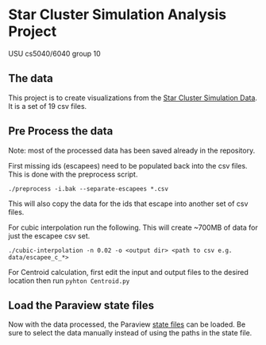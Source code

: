 # Star Cluster Simulation Analysis Project

USU cs5040/6040 group 10

## The data

This project is to create visualizations from the [Star Cluster Simulation Data](https://www.kaggle.com/datasets/mariopasquato/star-cluster-simulations/data). It is a set of 19 csv files.  

## Pre Process the data

Note: most of the processed data has been saved already in the repository.

First missing ids (escapees) need to be populated back into the csv files. This is done with the preprocess script.  
```
./preprocess -i.bak --separate-escapees *.csv
```
This will also copy the data for the ids that escape into another set of csv files.  

For cubic interpolation run the following. This will create ~700MB of data for just the escapee csv set.
```
./cubic-interpolation -n 0.02 -o <output dir> <path to csv e.g. data/escapee_c_*>
```

For Centroid calculation, first edit the input and output files to the desired location then run `pyhton Centroid.py`


## Load the Paraview state files
Now with the data processed, the Paraview [state files](./stateFiles/) can be loaded. Be sure to select the data manually instead of using the paths in the state file. 
